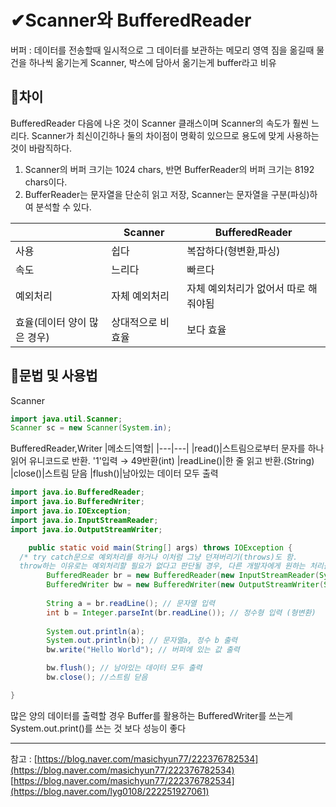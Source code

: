 # ✔Scanner와 BufferedReader

버퍼 : 데이터를 전송할때 일시적으로 그 데이터를 보관하는 메모리 영역
짐을 옮길때 물건을 하나씩 옮기는게 Scanner, 박스에 담아서 옮기는게 buffer라고 비유

📌차이
---
BufferedReader 다음에 나온 것이 Scanner 클래스이며 Scanner의 속도가 훨씬 느리다.
Scanner가 최신이긴하나 둘의 차이점이 명확히 있으므로 용도에 맞게 사용하는 것이 바람직하다.

1. Scanner의 버퍼 크기는 1024 chars, 반면 BufferReader의 버퍼 크기는 8192 chars이다.
2. BufferReader는 문자열을 단순히 읽고 저장, Scanner는 문자열을 구분(파싱)하여 분석할 수 있다.

||Scanner|BufferedReader|
|---|---|---|
|사용|쉽다|복잡하다(형변환,파싱)|
|속도|느리다|빠르다|
|예외처리|자체 예외처리|자체 예외처리가 없어서 따로 해줘야됨|
|효율(데이터 양이 많은 경우)|상대적으로 비효율|보다 효율|

📌문법 및 사용법
---
Scanner
```java
import java.util.Scanner;
Scanner sc = new Scanner(System.in);
```

BufferedReader,Writer
|메소드|역할|
|---|---|
|read()|스트림으로부터 문자를 하나 읽어 유니코드로 반환. '1'입력 → 49반환(int)
|readLine()|한 줄 읽고 반환.(String)
|close()|스트림 닫음
|flush()|남아있는 데이터 모두 출력

```java
import java.io.BufferedReader;
import java.io.BufferedWriter;
import java.io.IOException;
import java.io.InputStreamReader;
import java.io.OutputStreamWriter;

	public static void main(String[] args) throws IOException {
  /* try catch문으로 예외처리를 하거나 이처럼 그냥 던져버리기(throws)도 함.
  throw하는 이유로는 예외처리할 필요가 없다고 판단될 경우, 다른 개발자에게 원하는 처리를 하도록 기회를 줄 경우 등이 있다 */
		BufferedReader br = new BufferedReader(new InputStreamReader(System.in));
		BufferedWriter bw = new BufferedWriter(new OutputStreamWriter(System.out)); // 선언
    
		String a = br.readLine(); // 문자열 입력
		int b = Integer.parseInt(br.readLine()); // 정수형 입력 (형변환)
    
		System.out.println(a);
		System.out.println(b); // 문자열a, 정수 b 출력
		bw.write("Hello World"); // 버퍼에 있는 값 출력

		bw.flush(); // 남아있는 데이터 모두 출력
		bw.close(); //스트림 닫음

}

```

많은 양의 데이터를 출력할 경우 Buffer를 활용하는 BufferedWriter를 쓰는게 System.out.print()를 쓰는 것 보다 성능이 좋다

***

참고 : [https://blog.naver.com/masichyun77/222376782534](https://blog.naver.com/masichyun77/222376782534)
[https://blog.naver.com/masichyun77/222376782534](https://blog.naver.com/lyg0108/222251927061)
